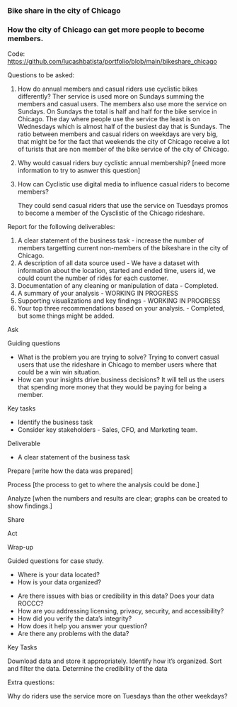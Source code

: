 ### Bike share in the city of Chicago

### How the city of Chicago can get more people to become members.

Code: https://github.com/lucashbatista/portfolio/blob/main/bikeshare_chicago

 Questions to be asked:
1. How do annual members and casual riders use cyclistic bikes differently?
   Ther service is used more on Sundays summing the members and casual users. The members also use more the service on Sundays. On Sundays the total is half and half for the bike service in Chicago. The day where people use the service the least is on Wednesdays which is almost half of the busiest day that is Sundays. The ratio between members and casual riders on weekdays are very big, that might be for the fact that weekends the city of Chicago receive a lot of turists that are non member of the bike service of the city of Chicago.
3. Why would casual riders buy cyclistic annual membership?
[need more information to try to asnwer this question]

5. How can Cyclistic use digital media to influence casual riders to become members?

   They could send casual riders that use the service on Tuesdays promos to become a member of the Cysclistic of the Chicago rideshare.

Report for the following deliverables:

1. A clear statement of the business task - increase the number of members targetting current non-members of the bikeshare in the city of Chicago.
2. A description of all data source used - We have a dataset with information about the location, started and ended time, users id, we could count the number of rides for each customer.
3. Documentation of any cleaning or manipulation of data - Completed.
4. A summary of your analysis - WORKING IN PROGRESS 
5. Supporting visualizations and key findings - WORKING IN PROGRESS 
6. Your top three recommendations based on your analysis. - Completed, but some things might be added.




Ask

Guiding questions 

- What is the problem you are trying to solve? Trying to convert casual users that use the rideshare in Chicago to member users where that could be a win win situation.
- How can your insights drive business decisions? It will tell us the users that spending more money that they would be paying for being a member.

Key tasks 

- Identify the business task 
- Consider key stakeholders - Sales, CFO, and Marketing team.

Deliverable

- A clear statement of the business task 


Prepare [write how the data was prepared]


Process [the process to get to where the analysis could be done.]


Analyze [when the numbers and results are clear; graphs can be created to show findings.]


Share 


Act 


Wrap-up









Guided questions for case study.

- Where is your data located?
- How is your data organized?
* Are there issues with bias or credibility in this data? Does your data ROCCC?
* How are you addressing licensing, privacy, security, and accessibility? 
* How did you verify the data’s integrity? 
* How does it help you answer your question? 
* Are there any problems with the data?


Key Tasks 


Download data and store it appropriately.
Identify how it’s organized. 
Sort and filter the data. 
Determine the credibility of the data



Extra questions:

Why do riders use the service more on Tuesdays than the other weekdays?


